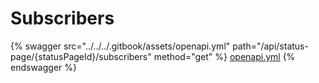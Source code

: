 # Subscribers

{% swagger src="../../../.gitbook/assets/openapi.yml" path="/api/status-page/{statusPageId}/subscribers" method="get" %}
[openapi.yml](../../../.gitbook/assets/openapi.yml)
{% endswagger %}
